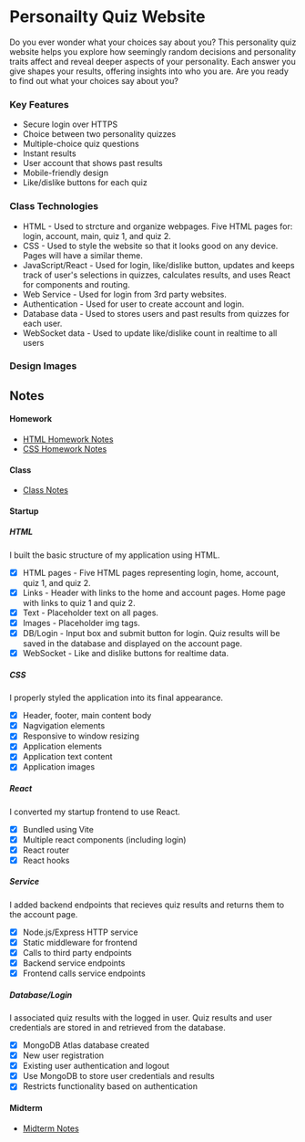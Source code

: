 # Personailty Quiz Website
Do you ever wonder what your choices say about you? This personality quiz website helps you explore how seemingly random decisions and personality traits affect and reveal deeper aspects of your personality. Each answer you give shapes your results, offering insights into who you are. Are you ready to find out what your choices say about you?
### Key Features
* Secure login over HTTPS
* Choice between two personality quizzes
* Multiple-choice quiz questions
* Instant results
* User account that shows past results
* Mobile-friendly design
* Like/dislike buttons for each quiz
### Class Technologies
* HTML - Used to strcture and organize webpages. Five HTML pages for: login, account, main, quiz 1, and quiz 2.
* CSS - Used to style the website so that it looks good on any device. Pages will have a similar theme.
* JavaScript/React - Used for login, like/dislike button, updates and keeps track of user's selections in quizzes, calculates results, and uses React for components and routing.
* Web Service - Used for login from 3rd party websites.
* Authentication - Used for user to create account and login.
* Database data - Used to stores users and past results from quizzes for each user.
* WebSocket data - Used to update like/dislike count in realtime to all users
### Design Images

## Notes
#### Homework
* [HTML Homework Notes](HTML_Homework_Notes.md)
* [CSS Homework Notes](CSS_Homework_Notes.md)
#### Class
* [Class Notes](Class_Notes.md)
#### Startup
##### HTML
I built the basic structure of my application using HTML.
- [x] HTML pages - Five HTML pages representing login, home, account, quiz 1, and quiz 2.
- [x] Links - Header with links to the home and account pages. Home page with links to quiz 1 and quiz 2.
- [x] Text - Placeholder text on all pages.
- [x] Images - Placeholder img tags.
- [x] DB/Login - Input box and submit button for login. Quiz results will be saved in the database and displayed on the account page.
- [x] WebSocket - Like and dislike buttons for realtime data.
##### CSS
I properly styled the application into its final appearance.
- [x] Header, footer, main content body
- [x] Nagvigation elements
- [x] Responsive to window resizing
- [x] Application elements
- [x] Application text content
- [x] Application images
##### React
I converted my startup frontend to use React.
- [x] Bundled using Vite
- [x] Multiple react components (including login)
- [x] React router
- [x] React hooks
##### Service
I added backend endpoints that recieves quiz results and returns them to the account page.
- [x] Node.js/Express HTTP service
- [x] Static middleware for frontend
- [x] Calls to third party endpoints
- [x] Backend service endpoints
- [x] Frontend calls service endpoints
##### Database/Login
I associated quiz results with the logged in user. Quiz results and user credentials are stored in and retrieved from the database.
- [x]  MongoDB Atlas database created
- [x]  New user registration
- [x]  Existing user authentication and logout
- [x]  Use MongoDB to store user credentials and results
- [x]  Restricts functionality based on authentication
#### Midterm
* [Midterm Notes](Midterm_Notes.md)
